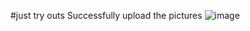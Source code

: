 #just try outs
Successfully upload the pictures
![image](https://user-images.githubusercontent.com/118953938/203893015-c66c192e-9dd6-42b7-b26a-5bf93266232c.png)
